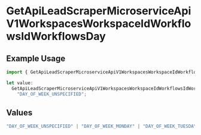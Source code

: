 # GetApiLeadScraperMicroserviceApiV1WorkspacesWorkspaceIdWorkflowsIdWorkflowsDay

## Example Usage

```typescript
import { GetApiLeadScraperMicroserviceApiV1WorkspacesWorkspaceIdWorkflowsIdWorkflowsDay } from "oppulence-backend-sdk/models/operations";

let value:
  GetApiLeadScraperMicroserviceApiV1WorkspacesWorkspaceIdWorkflowsIdWorkflowsDay =
    "DAY_OF_WEEK_UNSPECIFIED";
```

## Values

```typescript
"DAY_OF_WEEK_UNSPECIFIED" | "DAY_OF_WEEK_MONDAY" | "DAY_OF_WEEK_TUESDAY" | "DAY_OF_WEEK_WEDNESDAY" | "DAY_OF_WEEK_THURSDAY" | "DAY_OF_WEEK_FRIDAY" | "DAY_OF_WEEK_SATURDAY" | "DAY_OF_WEEK_SUNDAY"
```